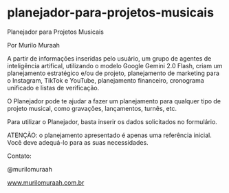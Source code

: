 # planejador-para-projetos-musicais

Planejador para Projetos Musicais

Por Murilo Muraah


A partir de informações inseridas pelo usuário, um grupo de agentes de inteligência artifical, utilizando o modelo Google Gemini 2.0 Flash, criam um planejamento estratégico e/ou de projeto, planejamento de marketing para o Instagram, TikTok e YouTube, planejamento financeiro, cronograma unificado e listas de verificação.


O Planejador pode te ajudar a fazer um planejamento para qualquer tipo de projeto musical, como gravações, lançamentos, turnês, etc.


Para utilizar o Planejador, basta inserir os dados solicitados no formulário.


ATENÇÃO: o planejamento apresentado é apenas uma referência inicial. Você deve adequá-lo para as suas necessidades.


Contato:

@murilomuraah

www.murilomuraah.com.br
